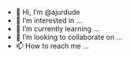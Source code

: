 - 👋 Hi, I’m @ajurdude
- 👀 I’m interested in ...
- 🌱 I’m currently learning ...
- 💞️ I’m looking to collaborate on ...
- 📫 How to reach me ...

<!---
ajurdude/ajurdude is a ✨ special ✨ repository because its `README.md` (this file) appears on your GitHub profile.
You can click the Preview link to take a look at your changes.
--->
